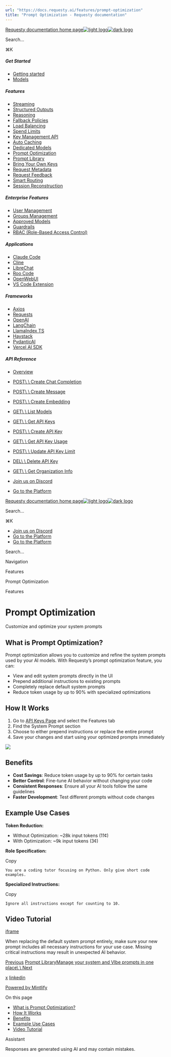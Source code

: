 ```yaml
---
url: "https://docs.requesty.ai/features/prompt-optimization"
title: "Prompt Optimization - Requesty documentation"
---
```


[Requesty documentation home page![light logo](https://mintcdn.com/requesty/TcSPqkVK2WsRBepW/logo/light.svg?fit=max&auto=format&n=TcSPqkVK2WsRBepW&q=85&s=f1ef3ab41a5f4f9d4595a5bfd5fc0180)![dark logo](https://mintcdn.com/requesty/TcSPqkVK2WsRBepW/logo/dark.svg?fit=max&auto=format&n=TcSPqkVK2WsRBepW&q=85&s=3dc2f8739ecad9cb4ed85ba39cc5c2d2)](https://docs.requesty.ai/)

Search...

⌘K

##### Get Started

- [Getting started](https://docs.requesty.ai/quickstart)
- [Models](https://docs.requesty.ai/models)

##### Features

- [Streaming](https://docs.requesty.ai/features/streaming)
- [Structured Outputs](https://docs.requesty.ai/features/structured-outputs)
- [Reasoning](https://docs.requesty.ai/features/reasoning)
- [Fallback Policies](https://docs.requesty.ai/features/fallback-policies)
- [Load Balancing](https://docs.requesty.ai/features/load-balancing)
- [Spend Limits](https://docs.requesty.ai/features/api-limits)
- [Key Management API](https://docs.requesty.ai/features/key-management-api)
- [Auto Caching](https://docs.requesty.ai/features/auto-caching)
- [Dedicated Models](https://docs.requesty.ai/features/dedicated-models)
- [Prompt Optimization](https://docs.requesty.ai/features/prompt-optimization)
- [Prompt Library](https://docs.requesty.ai/features/prompt-library)
- [Bring Your Own Keys](https://docs.requesty.ai/features/bring-your-own-keys)
- [Request Metadata](https://docs.requesty.ai/features/request-metadata)
- [Request Feedback](https://docs.requesty.ai/features/request-feedback)
- [Smart Routing](https://docs.requesty.ai/features/smart-routing)
- [Session Reconstruction](https://docs.requesty.ai/features/session-reconstruction)

##### Enterprise Features

- [User Management](https://docs.requesty.ai/features/users)
- [Groups Management](https://docs.requesty.ai/features/groups)
- [Approved Models](https://docs.requesty.ai/features/approved-models)
- [Guardrails](https://docs.requesty.ai/features/guardrails)
- [RBAC (Role-Based Access Control)](https://docs.requesty.ai/features/rbac)

##### Applications

- [Claude Code](https://docs.requesty.ai/applications/claude-code)
- [Cline](https://docs.requesty.ai/applications/cline)
- [LibreChat](https://docs.requesty.ai/applications/librechat)
- [Roo Code](https://docs.requesty.ai/applications/roo-code)
- [OpenWebUI](https://docs.requesty.ai/applications/openwebui)
- [VS Code Extension](https://docs.requesty.ai/applications/VS-code-extension)

##### Frameworks

- [Axios](https://docs.requesty.ai/frameworks/axios)
- [Requests](https://docs.requesty.ai/frameworks/requests)
- [OpenAI](https://docs.requesty.ai/frameworks/openai)
- [LangChain](https://docs.requesty.ai/frameworks/langchain)
- [LlamaIndex TS](https://docs.requesty.ai/frameworks/llamaindex-ts)
- [Haystack](https://docs.requesty.ai/frameworks/haystack)
- [PydanticAI](https://docs.requesty.ai/frameworks/pydantic-ai)
- [Vercel AI SDK](https://docs.requesty.ai/frameworks/vercel-ai-sdk)

##### API Reference

- [Overview](https://docs.requesty.ai/api-reference/overview)
- [POST\\
\\
Create Chat Completion](https://docs.requesty.ai/api-reference/endpoint/chat-completions-create)
- [POST\\
\\
Create Message](https://docs.requesty.ai/api-reference/endpoint/messages-create)
- [POST\\
\\
Create Embedding](https://docs.requesty.ai/api-reference/endpoint/embeddings-create)
- [GET\\
\\
List Models](https://docs.requesty.ai/api-reference/endpoint/models-list)
- [GET\\
\\
Get API Keys](https://docs.requesty.ai/api-reference/endpoint/manage-api-key-get)
- [POST\\
\\
Create API Key](https://docs.requesty.ai/api-reference/endpoint/manage-api-key-create)
- [GET\\
\\
Get API Key Usage](https://docs.requesty.ai/api-reference/endpoint/manage-api-key-get-usage)
- [POST\\
\\
Update API Key Limit](https://docs.requesty.ai/api-reference/endpoint/manage-api-key-update-limit)
- [DEL\\
\\
Delete API Key](https://docs.requesty.ai/api-reference/endpoint/manage-api-key-delete)
- [GET\\
\\
Get Organization Info](https://docs.requesty.ai/api-reference/endpoint/manage-org-get)

- [Join us on Discord](https://discord.com/invite/Td3rwAHgt4)
- [Go to the Platform](https://app.requesty.ai/)

[Requesty documentation home page![light logo](https://mintcdn.com/requesty/TcSPqkVK2WsRBepW/logo/light.svg?fit=max&auto=format&n=TcSPqkVK2WsRBepW&q=85&s=f1ef3ab41a5f4f9d4595a5bfd5fc0180)![dark logo](https://mintcdn.com/requesty/TcSPqkVK2WsRBepW/logo/dark.svg?fit=max&auto=format&n=TcSPqkVK2WsRBepW&q=85&s=3dc2f8739ecad9cb4ed85ba39cc5c2d2)](https://docs.requesty.ai/)

Search...

⌘K

- [Join us on Discord](https://discord.com/invite/Td3rwAHgt4)
- [Go to the Platform](https://app.requesty.ai/)
- [Go to the Platform](https://app.requesty.ai/)

Search...

Navigation

Features

Prompt Optimization

Features

# Prompt Optimization

Customize and optimize your system prompts

## [​](https://docs.requesty.ai/features/prompt-optimization\#what-is-prompt-optimization%3F)  What is Prompt Optimization?

Prompt optimization allows you to customize and refine the system prompts used by your AI models. With Requesty’s prompt optimization feature, you can:

- View and edit system prompts directly in the UI
- Prepend additional instructions to existing prompts
- Completely replace default system prompts
- Reduce token usage by up to 90% with specialized optimizations

## [​](https://docs.requesty.ai/features/prompt-optimization\#how-it-works)  How It Works

1. Go to [API Keys Page](https://app.requesty.ai/api-keys) and select the Features tab
2. Find the System Prompt section
3. Choose to either prepend instructions or replace the entire prompt
4. Save your changes and start using your optimized prompts immediately

![](https://mintlify.s3.us-west-1.amazonaws.com/requesty/images/prompt-optimization.png)

## [​](https://docs.requesty.ai/features/prompt-optimization\#benefits)  Benefits

- **Cost Savings**: Reduce token usage by up to 90% for certain tasks
- **Better Control**: Fine-tune AI behavior without changing your code
- **Consistent Responses**: Ensure all your AI tools follow the same guidelines
- **Faster Development**: Test different prompts without code changes

## [​](https://docs.requesty.ai/features/prompt-optimization\#example-use-cases)  Example Use Cases

**Token Reduction:**

- Without Optimization: ~28k input tokens (11¢)
- With Optimization: ~9k input tokens (3¢)

**Role Specification:**

Copy

```
You are a coding tutor focusing on Python. Only give short code examples.

```

**Specialized Instructions:**

Copy

```
Ignore all instructions except for counting to 10.

```

## [​](https://docs.requesty.ai/features/prompt-optimization\#video-tutorial)  Video Tutorial

[iframe](https://www.youtube.com/embed/plZAJUN6YTw)

When replacing the default system prompt entirely, make sure your new prompt includes all necessary instructions for your use case.
Missing critical instructions may result in unexpected AI behavior.

[Previous](https://docs.requesty.ai/features/dedicated-models) [Prompt LibraryManage your system and VIbe prompts in one place\\
\\
Next](https://docs.requesty.ai/features/prompt-library)

[x](https://x.com/requestyAI) [linkedin](https://linkedin.com/company/requesty)

[Powered by Mintlify](https://mintlify.com/?utm_campaign=poweredBy&utm_medium=referral&utm_source=requesty)

On this page

- [What is Prompt Optimization?](https://docs.requesty.ai/features/prompt-optimization#what-is-prompt-optimization%3F)
- [How It Works](https://docs.requesty.ai/features/prompt-optimization#how-it-works)
- [Benefits](https://docs.requesty.ai/features/prompt-optimization#benefits)
- [Example Use Cases](https://docs.requesty.ai/features/prompt-optimization#example-use-cases)
- [Video Tutorial](https://docs.requesty.ai/features/prompt-optimization#video-tutorial)

Assistant

Responses are generated using AI and may contain mistakes.